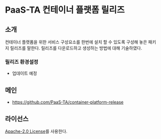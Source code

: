 # PaaS-TA 컨테이너 플랫폼 릴리즈
## 소개
컨테이너 플랫폼을 위한 서비스 구성요소를 한번에 설치 할 수 있도록 구성해 놓은 패키지 릴리즈를 말한다. 릴리즈를 다운로드하고 생성하는 방법에 대해 기술하였다.

### 릴리즈 환경설정
  - 업데이트 예정

## 메인
- https://github.com/PaaS-TA/container-platform-release

## 라이선스 
[Apache-2.0 License](http://www.apache.org/licenses/LICENSE-2.0)를 사용한다.


